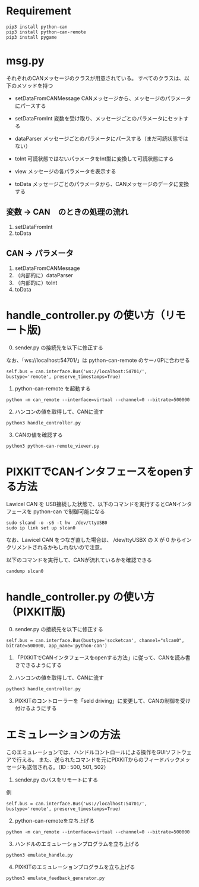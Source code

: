 # Requirement

```
pip3 install python-can
pip3 install python-can-remote
pip3 install pygame
```

# msg.py

それぞれのCANメッセージのクラスが用意されている。
すべてのクラスは、以下のメソッドを持つ
- setDataFromCANMessage
CANメッセージから、メッセージのパラメータにパースする

- setDataFromInt
変数を受け取り、メッセージごとのパラメータにセットする

- dataParser
メッセージごとのパラメータにパースする（まだ可読状態ではない）

- toInt
可読状態ではないパラメータをInt型に変換して可読状態にする

- view
メッセージの各パラメータを表示する

- toData
メッセージごとのパラメータから、CANメッセージのデータに変換する

## 変数 -> CAN　のときの処理の流れ

1. setDataFromInt
2. toData

## CAN -> パラメータ

1. setDataFromCANMessage
2. （内部的に）dataParser
3. （内部的に）toInt
4. toData

# handle_controller.py の使い方（リモート版)

0. sender.py の接続先を以下に修正する

なお、「ws://localhost:54701/」は python-can-remote のサーバIPに合わせる

```
self.bus = can.interface.Bus('ws://localhost:54701/', bustype='remote', preserve_timestamps=True)
```

1. python-can-remote を起動する

```
python -m can_remote --interface=virtual --channel=0 --bitrate=500000
```

2. ハンコンの値を取得して、CANに流す

```
python3 handle_controller.py
```

3. CANの値を確認する

```
python3 python-can-remote_viewer.py
```

# PIXKITでCANインタフェースをopenする方法

Lawicel CAN を USB接続した状態で、以下のコマンドを実行するとCANインタフェースを python-can で制御可能になる

```
sudo slcand -o -s6 -t hw  /dev/ttyUSB0 
sudo ip link set up slcan0
```

なお、Lawicel CAN をつなぎ直した場合は、 /dev/ttyUSBX の X が 0 からインクリメントされるかもしれないので注意。

以下のコマンドを実行して、CANが流れているかを確認できる
```
candump slcan0
```

# handle_controller.py の使い方（PIXKIT版)

0. sender.py の接続先を以下に修正する
```
self.bus = can.interface.Bus(bustype='socketcan', channel="slcan0", bitrate=500000, app_name='python-can')
```

1. 「PIXKITでCANインタフェースをopenする方法」に従って、CANを読み書きできるようにする

2. ハンコンの値を取得して、CANに流す

```
python3 handle_controller.py
```

3. PIXKITのコントローラーを「seld driving」に変更して、CANの制御を受け付けるようにする

# エミュレーションの方法

このエミュレーションでは、ハンドルコントロールによる操作をGUIソフトウェアで行える。
また、送られたコマンドを元にPIXKITからのフィードバックメッセージも送信される。（ID : 500, 501, 502）

1. sender.py のバスをリモートにする

例
```
self.bus = can.interface.Bus('ws://localhost:54701/', bustype='remote', preserve_timestamps=True)
```

2. python-can-remoteを立ち上げる
```
python -m can_remote --interface=virtual --channel=0 --bitrate=500000
```

3. ハンドルのエミュレーションプログラムを立ち上げる
```
python3 emulate_handle.py
```

4. PIXKITのエミュレーションプログラムを立ち上げる
```
python3 emulate_feedback_generator.py
```